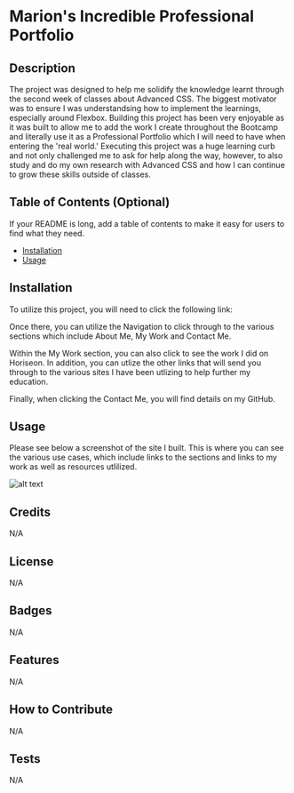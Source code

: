 # Marion's Incredible Professional Portfolio

## Description

The project was designed to help me solidify the knowledge learnt through the second week of classes about Advanced CSS. The biggest motivator was to ensure I was understandsing how to implement the learnings, especially around Flexbox. 
Building this project has been very enjoyable as it was built to allow me to add the work I create throughout the Bootcamp and literally use it as a Professional Portfolio which I will need to have when entering the 'real world.' Executing this project was a huge learning curb and not only challenged me to ask for help along the way, however, to also study and do my own research with Advanced CSS and how I can continue to grow these skills outside of classes.


## Table of Contents (Optional)

If your README is long, add a table of contents to make it easy for users to find what they need.

- [Installation](#installation)
- [Usage](#usage)


## Installation

To utilize this project, you will need to click the following link:

Once there, you can utilize the Navigation to click through to the various sections which include About Me, My Work and Contact Me.

Within the My Work section, you can also click to see the work I did on Horiseon. In addition, you can utlize the other links that will send you through to the various sites I have been utlizing to help further my education.

Finally, when clicking the Contact Me, you will find details on my GitHub.


## Usage

Please see below a screenshot of the site I built. This is where you can see the various use cases, which include links to the sections and links to my work as well as resources utlilized.

    
![alt text](/Users/marionfergusonmcnulty/challenge/week2/Marions_Professional_Portfolio/assets/images/ScreenshotPortolio.png)

## Credits

N/A

## License

N/A

## Badges

N/A

## Features

N/A

## How to Contribute

N/A

## Tests

N/A